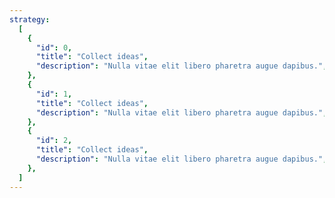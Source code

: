 ```yaml
---
strategy:
  [
    {
      "id": 0,
      "title": "Collect ideas",
      "description": "Nulla vitae elit libero pharetra augue dapibus.",
    },
    {
      "id": 1,
      "title": "Collect ideas",
      "description": "Nulla vitae elit libero pharetra augue dapibus.",
    },
    {
      "id": 2,
      "title": "Collect ideas",
      "description": "Nulla vitae elit libero pharetra augue dapibus.",
    },
  ]
---
```

